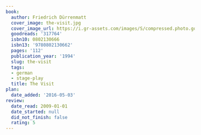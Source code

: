 ```yaml
---
book:
  author: Friedrich Dürrenmatt
  cover_image: the-visit.jpg
  cover_image_url: https://i.gr-assets.com/images/S/compressed.photo.goodreads.com/books/1347386186l/317764.jpg
  goodreads: '317764'
  isbn10: 0802130666
  isbn13: '9780802130662'
  pages: '112'
  publication_year: '1994'
  slug: the-visit
  tags:
  - german
  - stage-play
  title: The Visit
plan:
  date_added: '2016-05-03'
review:
  date_read: 2009-01-01
  date_started: null
  did_not_finish: false
  rating: 5
---
```

